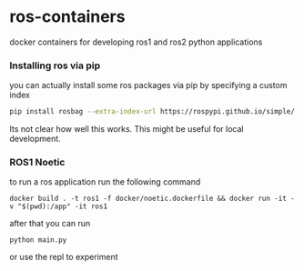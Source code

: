# ros-containers
docker containers for developing ros1 and ros2 python applications

### Installing ros via pip
you can actually install some ros packages via pip by specifying a custom index
```bash
pip install rosbag --extra-index-url https://rospypi.github.io/simple/
```
Its not clear how well this works. This might be useful for local development.

### ROS1 Noetic
to run a ros application run the following command
```
docker build . -t ros1 -f docker/noetic.dockerfile && docker run -it -v "$(pwd):/app" -it ros1
```
after that you can run
```
python main.py
```
or use the repl to experiment



